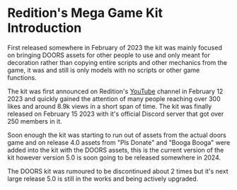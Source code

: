 # Redition's Mega Game Kit Introduction
First released somewhere in February of 2023 the kit was mainly focused on bringing DOORS assets for other people to use and only meant for decoration rather than copying entire scripts and other mechanics from the game, it was and still is only models with no scripts or other game functions.

The kit was first announced on Redition's [YouTube](https://www.youtube.com/@WaifuDestiny) channel in February 12 2023 and quickly gained the attention of many people reaching over 300 likes and around 8.9k views in a short span of time. The kit was finally released on February 15 2023 with it's official Discord server that got over 250 members in it.

Soon enough the kit was starting to run out of assets from the actual doors game and on release 4.0 assets from "Pls Donate" and "Booga Booga" were added into the kit with the DOORS assets, this is the current version of the kit however version 5.0 is soon going to be released somewhere in 2024.

The DOORS kit was rumoured to be discontinued about 2 times but it's next large release 5.0 is still in the works and being actively upgraded.
